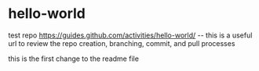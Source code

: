 # hello-world
test repo
https://guides.github.com/activities/hello-world/ -- this is a useful url to review the repo creation, branching, commit, and pull processes

this is the first change to the readme file
